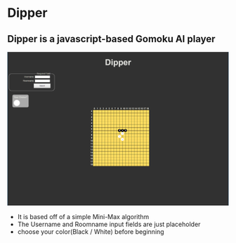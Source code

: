 # Dipper

## Dipper is a javascript-based Gomoku AI player  

![Dipper Screenshot](https://github.com/jhyang12345/Dipper/blob/master/screenshots/dipper.PNG)

* It is based off of a simple Mini-Max algorithm
* The Username and Roomname input fields are just placeholder
* choose your color(Black / White) before beginning

